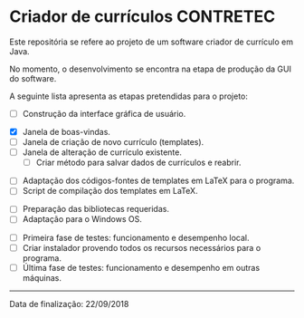 # Criador de currículos CONTRETEC

Este repositória se refere ao projeto de um software criador de currículo em Java.

No momento, o desenvolvimento se encontra na etapa de produção da GUI do software.


A seguinte lista apresenta as etapas pretendidas para o projeto:

* [ ] Construção da interface gráfica de usuário.
 - [x] Janela de boas-vindas.
 - [ ] Janela de criação de novo currículo (templates).
 - [ ] Janela de alteração de currículo existente.
   - [ ] Criar método para salvar dados de currículos e reabrir.
* [ ] Adaptação dos códigos-fontes de templates em LaTeX para o programa.
* [ ] Script de compilação dos templates em LaTeX.
 - [ ] Preparação das bibliotecas requeridas.
 - [ ] Adaptação para o Windows OS.
* [ ] Primeira fase de testes: funcionamento e desempenho local.
* [ ] Criar instalador provendo todos os recursos necessários para o programa.
* [ ] Última fase de testes: funcionamento e desempenho em outras máquinas.

<hr />
Data de finalização: 22/09/2018
